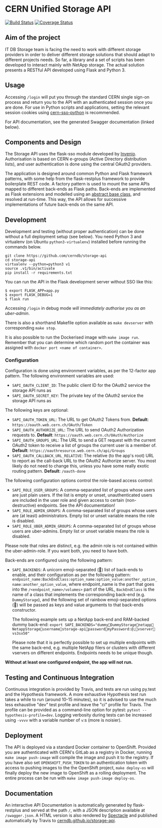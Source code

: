 # CERN Unified Storage API

[![Build Status](https://travis-ci.org/cerndb/storage-api.svg?branch=master)](https://travis-ci.org/cerndb/storage-api)
[![Coverage Status](https://coveralls.io/repos/github/cerndb/storage-api/badge.svg?branch=master)](https://coveralls.io/github/cerndb/storage-api?branch=master)

## Aim of the project

IT DB Storage team is facing the need to work with different storage
providers in order to deliver different storage solutions that should
adapt to different projects needs. So far, a library and a set of
scripts has been developed to interact mainly with NetApp storage.  The
actual solution presents a RESTful API developed using Flask and
Python 3.

## Usage

Accessing `/login` will put you through the standard CERN single sign-on
process and return you to the API with an authenticated session once you
are done. For use in Python scripts and applications, setting the
relevant session cookies using
[cern-sso-python](https://gitlab.cern.ch/db/cern-sso-python) is
recommended.

For API documentation, see the generated Swagger documentation (linked below).

## Components and Design

The Storage API uses the flask-sso module developed by
[Invenio](https://github.com/inveniosoftware/flask-sso). Authorisation
is based on CERN e-groups (Active Directory distribution lists), and
user authentication is done using the central OAuth2 providers.

The application is designed around common Python and Flask framework
patterns, with some help from the flask-restplus framework to provide
boilerplate REST code. A factory pattern is used to mount the same APIs
mapped to different back-ends as Flask paths. Back-ends are implemented
as Flask extensions and modelled using an
[abstract base class](https://pymotw.com/2/abc/), and resolved at
run-time. This way, the API allows for successive implementations of
future back-ends on the same API.

## Development

Development and testing (without proper authentication) can be done
without a full deployment setup (see below). You need Python 3 and
virtualenv (on Ubuntu `python3-virtualenv`) installed before running the
commands below.

```
git clone https://github.com/cerndb/storage-api
cd storage-api
virtualenv --python=python3 v1
source .v1/bin/activate
pip install -r requirements.txt
```

You can run the API in the Flask development server without SSO like this:

```
$ export FLASK_APP=app.py
$ export FLASK_DEBUG=1
$ flask run
```

Accessing `/login` in debug mode *will immediately authorise you as an
uber-admin*.

There is also a shorthand Makefile option available as `make devserver`
with corresponding `make stop`.

It is also possible to run the Dockerised image with `make image run`. 
Remember that you can determine which random port the container
was assigned with `docker port <name of container>`.

### Configuration

Configuration is done using environment variables, as per the 12-factor
app pattern. The following environment variables are used:

- `SAPI_OAUTH_CLIENT_ID`: The public client ID for the OAuth2 service
  the storage API runs as
- `SAPI_OAUTH_SECRET_KEY`: The private key of the OAuth2 service the
  storage API runs as

The following keys are optional:
- `SAPI_OAUTH_TOKEN_URL`: The URL to get OAuth2 Tokens from. **Default**:
  `https://oauth.web.cern.ch/OAuth/Token`
- `SAPI_OAUTH_AUTHORIZE_URL`: The URL to send OAuth2 Authorization
  requests to. **Default**: `https://oauth.web.cern.ch/OAuth/Authorize`
- `SAPI_OAUTH_GROUPS_URL`: The URL to send a GET request with the
  current OAuth2 token to receive a list of groups the current user is a
  member of. **Default**: `https://oauthresource.web.cern.ch/api/Groups`
- `SAPI_OAUTH_CALLBACK_URL_RELATIVE`: The relative (to the app's root)
  URL to report as the call-back URL to the OAuth2 Authorize server. You
  most likely do not need to change this, unless you have some really
  exotic routing pattern. **Default**: `/oauth-done`

The following configuration options control the role-based access control:
- `SAPI_ROLE_USER_GROUPS`: A comma-separated list of groups whose users
  are just plain users. If the list is empty or unset, unauthenticated
  users are included in the user role and given access to certain
  (non-destructive) endpoints. See the API documentation!
- `SAPI_ROLE_ADMIN_GROUPS`: A comma-separated list of groups whose users
  are (at least) administrators. Empty list or unset variable means
  the role is disabled.
- `SAPI_ROLE_UBER_ADMIN_GROUPS`: A comma-separated list of groups whose
  users are uber-admins. Empty list
  or unset variable means the role is disabled.

Please note that roles are distinct, e.g. the admin role is not
contained within the uber-admin-role. If you want both, you need to have
both.

Back-ends are configured using the following pattern:
- `SAPI_BACKENDS`: A unicorn emoji-separated (:unicorn:) list of back-ends to enable,
  and their configuration as per the following pattern:
  `endpoint_name:BackEndClass:option_name:option_value:another_option_name:another_option_value`,
  where endpoint_name is the part that goes into the
  `/<endpoint_name>/volumes>` part of the URL, `BackEndClass` is the
  name of a class that implements the corresponding back-end
  (e.g. `DummyStorage`), and the following set of rainbow emoji-separated
  options (:rainbow:) will be passed as keys and value arguments to that back-ends
  constructor.

  The following example sets up a NetApp back-end and RAM-backed dummy back-end:
`export SAPI_BACKENDS="dummy🌈DummyStorage🦄netapp🌈NetappStorage🌈username🌈storage-api🌈password🌈myPassword:@;🌈vserver🌈vs3sx50"`

  Please note that it is perfectly possible to set up multiple endpoints
  with the same back-end, e.g. multiple NetApp filers or clusters with
  different vservers on different endpoints. Endpoints needs to be
  unique though.
 
**Without at least one configured endpoint, the app will not run.**

## Testing and Continuous Integration

Continuous integration is provided by Travis, and tests are run using
py.test and the Hypothesis framework. A more exhaustive Hypothesis test
run takes a while to run (around 10-15 minutes), so it is advised to use
the much less exhaustive "dev" test profile and leave the "ci" profile
for Travis. The profile can be provided as a command-line option for
pytest: `pytest --hypothesis-profile=dev`. Logging verbosity during
tests can be increased using `-vvvv` with a variable number of `v`:s
(more is noisier).

## Deployment

The API is deployed via a standard Docker container to
OpenShift. Provided you are authenticated with CERN's GitLab as a
registry in Docker, running `make image push-image` will compile the
image and push it to the registry. If you have also set
`OPENSHIFT_PUSH_TOKEN` to an authentication token with access to pushing
images to the the OpenShift project, `make deploy-os` will finally
deploy the new image to OpenShift as a rolling deployment. The entire
process can be run with `make image push-image deploy-os`.

## Documentation

An interactive API Documentation is automatically generated by
flask-restplus and served at the path `/`, with a JSON description
available at `/swagger.json`. A HTML version is also rendered by
[Spectacle](http://sourcey.com/spectacle/) and published automatically
by Travis to
[cerndb.github.io/storage-api](http://cerndb.github.io/storage-api/).
